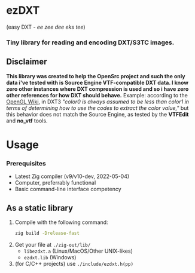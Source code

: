 # **ezDXT**
(easy DXT - *ee zee dee eks tee*)
### Tiny library for reading and encoding DXT/S3TC images.

## **Disclaimer**
**This library was created to help the OpenSrc project and such the only data i've tested with is Source Engine VTF-compatible DXT data. I know zero other instances where DXT compression is used and so i have zero other references for how DXT should behave.**
Example: according to the [OpenGL Wiki](https://www.khronos.org/opengl/wiki/S3_Texture_Compression), in DXT3 *"color0 is always assumed to be less than color1 in terms of determining how to use the codes to extract the color value,"* but this behavior does not match the Source Engine, as tested by the **VTFEdit** and **no_vtf** tools.
# Usage
### Prerequisites
- Latest Zig compiler (v9/v10-dev, 2022-05-04)
- Computer, preferrably functional
- Basic command-line interface competency
## As a static library
1. Compile with the following command:
    ```sh
    zig build -Drelease-fast
    ``` 
2. Get your file at `./zig-out/lib/`
    - `libezdxt.a` (Linux/MacOS/Other UNIX-likes)
    - `ezdxt.lib` (Windows)
3. (for C/C++ projects) use `./include/ezdxt.h(pp)`
